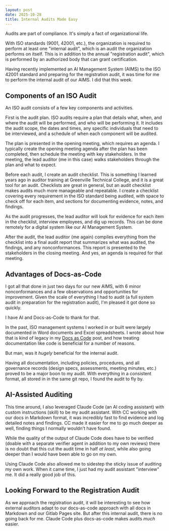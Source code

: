 ```yaml
---
layout: post
date: 2025-10-28
title: Internal Audits Made Easy
---
```


Audits are part of compliance. It's simply a fact of organizational life.

With ISO standards (9001, 42001, etc.), the organization is required to perform at least one "internal audit", which is an audit the organization performs on itself. This is in addition to the annual "registration audit", which is performed by an authorized body that can grant certification.

Having recently implemented an AI Management System (AIMS) to the ISO 42001 standard and preparing for the registration audit, it was time for me to perform the internal audit of our AIMS. I did that this week.

## Components of an ISO Audit

An ISO audit consists of a few key components and activities.

First is the audit plan. ISO audits require a plan that details what, when, and where the audit will be performed, and who will be performing it. It includes the audit scope, the dates and times, any specific individuals that need to be interviewed, and a schedule of when each component will be audited.

The plan is presented in the opening meeting, which requires an agenda. I typically create the opening meeting agenda after the plan has been completed, then schedule the meeting with key stakeholders. In the meeting, the lead auditor (me in this case) walks stakeholders through the plan and what to expect.

Before each audit, I create an audit checklist. This is something I learned years ago in auditor training at Greenville Technical College, and it is a great tool for an audit. Checklists are great in general, but an audit checklist makes audits much more manageable and repeatable. I create a checklist covering every requirement in the ISO standard being audited, with space to check off for each item, and sections for documenting evidence, notes, and findings. 

As the audit progresses, the lead auditor will look for evidence for each item in the checklist, interview employees, and dig up records. This can be done remotely for a digital system like our AI Management System.

After the audit, the lead auditor (me again) compiles everything from the checklist into a final audit report that summarizes what was audited, the findings, and any nonconformances. This report is presented to the stakeholders in the closing meeting. And yes, an agenda is required for that meeting.

## Advantages of Docs-as-Code

I got all that done in just two days for our new AIMS, with 6 minor nonconformances and a few observations and opportunities for improvement. Given the scale of everything I had to audit (a full system audit in preparation for the registration audit), I'm pleased it got done so quickly. 

I have AI and Docs-as-Code to thank for that.

In the past, ISO management systems I worked in or built were largely documented in Word documents and Excel spreadsheets. I wrote about how that is kind of legacy in my [Docs as Code](2025-08-22-docs-as-code.md) post, and how treating documentation like code is beneficial for a number of reasons.

But man, was it _hugely_ beneficial for the internal audit. 

Having all documentation, including policies, procedures, and all governance records (design specs, assessments, meeting minutes, etc.) proved to be a major boon to my audit. With everything in a consistent format, all stored in in the same git repo, I found the audit to fly by.

## AI-Assisted Auditing

This time around, I also leveraged Claude Code (an AI coding assistant) with custom instructions (skill) to be my audit assistant. With CC working with our docs in Markdown format, it was incredibly fast to find evidence and log detailed notes and findings. CC made it easier for me to go much deeper as well, finding things I normally wouldn't have found.

While the quality of the output of Claude Code does have to be verified (doable with a separate verifier agent in addition to my own reviews) there is no doubt that this cut the audit time in half _at least_, while also going deeper than I would have been able to go on my own. 

Using Claude Code also allowed me to sidestep the sticky issue of auditing my own work. When it came time, I just had my audit assistant "interview" me. It did a really good job of this.

## Looking Forward to the Registration Audit

As we approach the registration audit, it will be interesting to see how external auditors adapt to our docs-as-code approach with all docs in Markdown and our Gitlab Pages site. But after this internal audit, there is no going back for me. Claude Code plus docs-as-code makes audits _much_ easier.